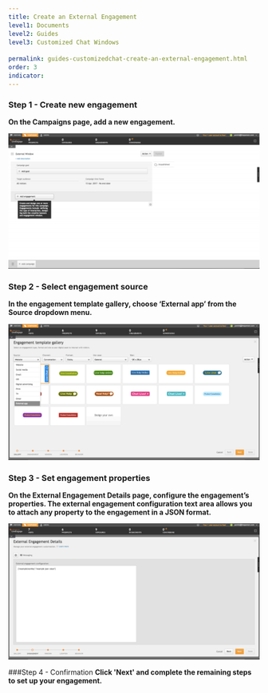 ```yaml
---
title: Create an External Engagement
level1: Documents
level2: Guides
level3: Customized Chat Windows

permalink: guides-customizedchat-create-an-external-engagement.html
order: 3
indicator:
---
```


### Step 1 - Create new engagement
**On the Campaigns page, add a new engagement.**

![Customized1](img/customized1.png)

### Step 2 - Select engagement source
**In the engagement template gallery, choose ‘External app’ from the Source dropdown menu.**

![Customized2](img/customized2.png)

### Step 3 - Set engagement properties
**On the External Engagement Details page, configure the engagement’s properties. The external engagement configuration text area allows you to attach any property to the engagement in a JSON format.**

![Customized3](img/customized3.png)

###Step 4 - Confirmation 
**Click 'Next' and complete the remaining steps to set up your engagement.**